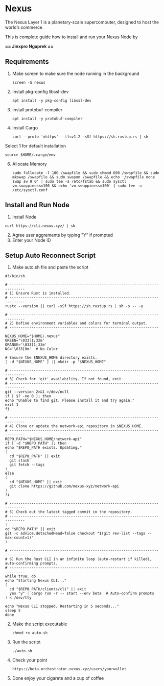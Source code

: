 # Nexus
The Nexus Layer 1 is a planetary-scale supercomputer, designed to host the world’s commerce.

This is complete guide how to install and run your Nexus Node by 

**== Jinxpro Ngaprek ==**


## Requirements

1. Make screen to make sure the node running in the background
   ```
   screen -S nexus
   ```
    
3. Install pkg-config libssl-dev
   ```
   apt install -y pkg-config libssl-dev
   ```

4. Install protobuf-compiler
   ```
   apt install -y protobuf-compiler
   ```

5. Install Cargo
   ```
   curl --proto '=https' --tlsv1.2 -sSf https://sh.rustup.rs | sh
   ```
  Select 1 for default installation
   ```
   source $HOME/.cargo/env
   ```

6. Allocate Memory
   ```
   sudo fallocate -l 10G /swapfile && sudo chmod 600 /swapfile && sudo mkswap /swapfile && sudo swapon /swapfile && echo '/swapfile none swap sw 0 0' | sudo tee -a /etc/fstab && sudo sysctl vm.swappiness=100 && echo 'vm.swappiness=100' | sudo tee -a /etc/sysctl.conf
   ```


## Install and Run Node

1. Install Node
  ```
  curl https://cli.nexus.xyz/ | sh
  ```
2. Agree user aggrements by typing "Y" if prompted
3. Enter your Node ID

## Setup Auto Reconnect Script
1. Make auto.sh file and paste the script
  ```
#!/bin/sh

# -----------------------------------------------------------------------------
# 1) Ensure Rust is installed.
# -----------------------------------------------------------------------------
rustc --version || curl -sSf https://sh.rustup.rs | sh -s -- -y

# -----------------------------------------------------------------------------
# 2) Define environment variables and colors for terminal output.
# -----------------------------------------------------------------------------
NEXUS_HOME="$HOME/.nexus"
GREEN='\033[1;32m'
ORANGE='\033[1;33m'
NC='\033[0m'  # No Color

# Ensure the $NEXUS_HOME directory exists.
[ -d "$NEXUS_HOME" ] || mkdir -p "$NEXUS_HOME"

# -----------------------------------------------------------------------------
# 3) Check for 'git' availability. If not found, exit.
# -----------------------------------------------------------------------------
git --version 2>&1 >/dev/null
if [ $? -ne 0 ]; then
  echo "Unable to find git. Please install it and try again."
  exit 1
fi

# -----------------------------------------------------------------------------
# 4) Clone or update the network-api repository in $NEXUS_HOME.
# -----------------------------------------------------------------------------
REPO_PATH="$NEXUS_HOME/network-api"
if [ -d "$REPO_PATH" ]; then
  echo "$REPO_PATH exists. Updating."
  (
    cd "$REPO_PATH" || exit
    git stash
    git fetch --tags
  )
else
  (
    cd "$NEXUS_HOME" || exit
    git clone https://github.com/nexus-xyz/network-api
  )
fi

# -----------------------------------------------------------------------------
# 5) Check out the latest tagged commit in the repository.
# -----------------------------------------------------------------------------
(
  cd "$REPO_PATH" || exit
  git -c advice.detachedHead=false checkout "$(git rev-list --tags --max-count=1)"
)

# -----------------------------------------------------------------------------
# 6) Run the Rust CLI in an infinite loop (auto-restart if killed), auto-confirming prompts.
# -----------------------------------------------------------------------------
while true; do
  echo "Starting Nexus CLI..."
  (
    cd "$REPO_PATH/clients/cli" || exit
    yes "y" | cargo run -r -- start --env beta  # Auto-confirm prompts
  ) < /dev/tty

  echo "Nexus CLI stopped. Restarting in 5 seconds..."
  sleep 5
done
  ```

2. Make the script executable
   ```
   chmod +x auto.sh
   ```
   
3. Run the script
   ```
   ./auto.sh
   ``` 
   
6. Check your point
   ```
   https://beta.orchestrator.nexus.xyz/users/yourwallet
   ```
   
7. Done enjoy your cigarete and a cup of coffee
